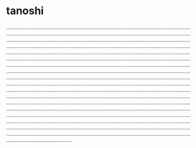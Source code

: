 # tanoshi
....................................................................................................................................................................................................................................................................................................................................................................................................................................................................................................................................................................................................................................................................................................................................................................................................................................................................................................................................................................................................................................................................................................................................................................................................................................................................................................................................................................................................................................................................................................................................................................................................................................................................................................................................................................................................................................................................................................................................................................................................................................................................................................................................................................................................................................................................................................................................................................